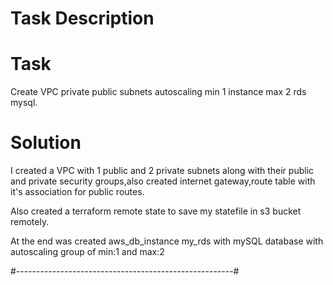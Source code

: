 # Task Description

# Task 
  
  Create VPC private public subnets autoscaling min 1 instance max 2 rds mysql. 

# Solution

I created a VPC with 1 public and 2 private subnets along with their public and private security groups,also created internet gateway,route table with it's association for public routes.

Also created a terraform remote state to save my statefile in s3 bucket remotely.

At the end was created aws_db_instance my_rds with mySQL database with autoscaling group of min:1 and max:2 

#------------------------------------------------------#



